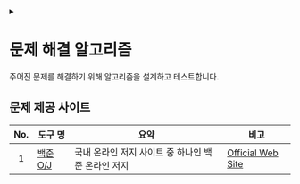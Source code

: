 <link rel="stylesheet" type="text/css" href="/css/header.css">
<link rel="stylesheet" type="text/css" href="/css/bootstrap/5.3.0-alpha1/bootstrap.css">
<div class="sticky-top bg-white pt-1 pb-2" id="header-div-max"></div>
<details id="display-none"><summary></summary>
  <script src="/js/header.js" defer="defer"></script>
  <script src="/js/bootstrap/5.3.0-alpha1/bootstrap.bundle.js" defer="defer"></script>
</details>

# 문제 해결 알고리즘
주어진 문제를 해결하기 위해 알고리즘을 설계하고 테스트합니다.

## 문제 제공 사이트

| No. | 도구 명 | 요약 | 비고 |
| :---: | --- | --- | --- |
| 1 | [백준 O/J](./acmicpc/ "https://max-jayee.github.io/problem_solutions/acmicpc") | 국내 온라인 저지 사이트 중 하나인 백준 온라인 저지 | [Official Web Site](https://www.acmicpc.net/ "https://www.acmicpc.net/") |

<!-- TODO: topcoder -->
<!-- TODO: codeforces -->